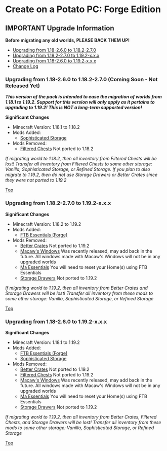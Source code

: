 # <a name="top"></a>Create on a Potato PC: Forge Edition
## IMPORTANT Upgrade Information

**Before migrating any old worlds, PLEASE BACK THEM UP!**

 - [Upgrading from 1.18-2.6.0 to 1.18.2-2.7.0](#1)
 - [Upgrading from 1.18.2-2.7.0 to 1.19.2-x.x.x](#2)
 - [Upgrading from 1.18-2.6.0 to 1.19.2-x.x.x](#3)
 - [Change Log](./changelog.md)

### <a name="1"></a>Upgrading from 1.18-2.6.0 to 1.18.2-2.7.0 (Coming Soon - Not Released Yet)

***This version of the pack is intended to ease the migration of worlds from 1.18.1 to 1.19.2. Support for this version will only apply as it pertains to upgrading to 1.19.2! This is NOT a long-term supported version!***

**Significant Changes**
- Minecraft Version: 1.18.1 to 1.18.2
- Mods Added: 
  - [Sophisticated Storage](https://www.curseforge.com/minecraft/mc-mods/sophisticated-storage)
- Mods Removed: 
  - [Filtered Chests](https://www.curseforge.com/minecraft/mc-mods/filtered-chests) Not ported to 1.18.2

*If migrating world to 1.18.2, then all inventory from Filtered Chests will be lost! Transfer all inventory from Filtered Chests to some other storage: Vanilla, Sophisticated Storage, or Refined Storage. If you plan to also migrate to 1.19.2, then do not use Storage Drawers or Better Crates since they were not ported to 1.19.2*

[Top](#top)

### <a name="2"></a>Upgrading from 1.18.2-2.7.0 to 1.19.2-x.x.x

**Significant Changes**
- Minecraft Version: 1.18.2 to 1.19.2
- Mods Added: 
  - [FTB Essentials (Forge)](https://www.curseforge.com/minecraft/mc-mods/ftb-essentials-forge)
- Mods Removed: 
  - [Better Crates](https://www.curseforge.com/minecraft/mc-mods/better-crates) Not ported to 1.19.2
  - [Macaw's Windows](https://www.curseforge.com/minecraft/mc-mods/macaws-windows) Was recently released, may add back in the future. All windows made with Macaw's Windows will not be in any upgraded worlds
  - [Ma Essentials](https://www.curseforge.com/minecraft/mc-mods/maessentials) You will need to reset your Home(s) using FTB Essentials
  - [Storage Drawers](https://www.curseforge.com/minecraft/mc-mods/storage-drawers) Not ported to 1.19.2

*If migrating world to 1.19.2, then all inventory from Better Crates and Storage Drawers will be lost! Transfer all inventory from these mods to some other storage: Vanilla, Sophisticated Storage, or Refined Storage*

[Top](#top)

### <a name="3"></a>Upgrading from 1.18-2.6.0 to 1.19.2-x.x.x

**Significant Changes**
- Minecraft Version: 1.18.1 to 1.19.2
- Mods Added:
  - [FTB Essentials (Forge)](https://www.curseforge.com/minecraft/mc-mods/ftb-essentials-forge)
  - [Sophisticated Storage](https://www.curseforge.com/minecraft/mc-mods/sophisticated-storage)
- Mods Removed: 
  - [Better Crates](https://www.curseforge.com/minecraft/mc-mods/better-crates) Not ported to 1.19.2
  - [Filtered Chests](https://www.curseforge.com/minecraft/mc-mods/filtered-chests) Not ported to 1.19.2
  - [Macaw's Windows](https://www.curseforge.com/minecraft/mc-mods/macaws-windows) Was recently released, may add back in the future. All windows made with Macaw's Windows will not be in any upgraded worlds
  - [Ma Essentials](https://www.curseforge.com/minecraft/mc-mods/maessentials) You will need to reset your Home(s) using FTB Essentials
  - [Storage Drawers](https://www.curseforge.com/minecraft/mc-mods/storage-drawers) Not ported to 1.19.2

*If migrating world to 1.19.2, then all inventory from Better Crates, Filtered Chests, and Storage Drawers will be lost! Transfer all inventory from these mods to some other storage: Vanilla, Sophisticated Storage, or Refined Storage*

[Top](#top)
